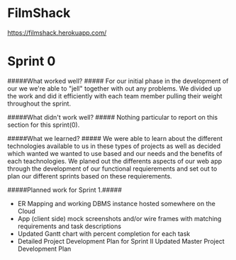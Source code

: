 # FilmShack

https://filmshack.herokuapp.com/


# Sprint 0

#####What worked well? #####
For our initial phase in the development of our we we're able to "jell" together with out any problems.
We divided up the work and did it efficiently with each team member pulling their weight throughout the
sprint.

#####What didn't work well? #####
 Nothing particular to report on this section for this sprint(0).
 
#####What we learned? #####
We were able to learn about the different technologies available to us in these types of projects as well
as decided which wanted we wanted to use based and our needs and the benefits of each teachnologies. We 
planed out the differents aspects of our web app through the development of our functional requierements
and set out to plan our different sprints based on these requierements.

#####Planned work for Sprint 1.#####
* ER Mapping and working DBMS instance hosted somewhere on the Cloud
* App (client side) mock screenshots and/or wire frames with matching
requirements and task descriptions
* Updated Gantt chart with percent completion for each task
* Detailed Project Development Plan for Sprint II
Updated Master Project Development Plan
